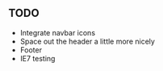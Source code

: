 TODO
----
* Integrate navbar icons
* Space out the header a little more nicely
* Footer
* IE7 testing
